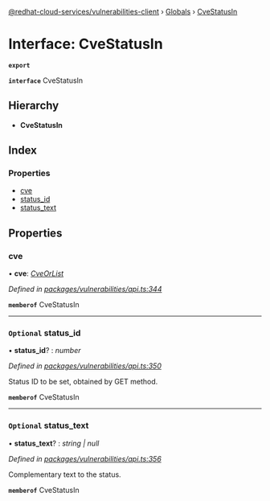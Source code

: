 [@redhat-cloud-services/vulnerabilities-client](../README.md) › [Globals](../globals.md) › [CveStatusIn](cvestatusin.md)

# Interface: CveStatusIn

**`export`** 

**`interface`** CveStatusIn

## Hierarchy

* **CveStatusIn**

## Index

### Properties

* [cve](cvestatusin.md#cve)
* [status_id](cvestatusin.md#optional-status_id)
* [status_text](cvestatusin.md#optional-status_text)

## Properties

###  cve

• **cve**: *[CveOrList](cveorlist.md)*

*Defined in [packages/vulnerabilities/api.ts:344](https://github.com/RedHatInsights/javascript-clients/blob/master/packages/vulnerabilities/api.ts#L344)*

**`memberof`** CveStatusIn

___

### `Optional` status_id

• **status_id**? : *number*

*Defined in [packages/vulnerabilities/api.ts:350](https://github.com/RedHatInsights/javascript-clients/blob/master/packages/vulnerabilities/api.ts#L350)*

Status ID to be set, obtained by GET method.

**`memberof`** CveStatusIn

___

### `Optional` status_text

• **status_text**? : *string | null*

*Defined in [packages/vulnerabilities/api.ts:356](https://github.com/RedHatInsights/javascript-clients/blob/master/packages/vulnerabilities/api.ts#L356)*

Complementary text to the status.

**`memberof`** CveStatusIn
